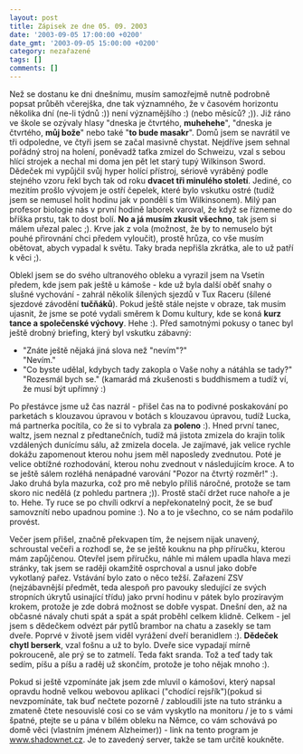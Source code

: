 ```yaml
---
layout: post
title: Zápisek ze dne 05. 09. 2003
date: '2003-09-05 17:00:00 +0200'
date_gmt: '2003-09-05 15:00:00 +0200'
category: nezařazené
tags: []
comments: []
---
```

<p>Než se dostanu ke dni dnešnímu, musím samozřejmě nutně podrobně popsat průběh včerejška, dne tak významného,  že v časovém horizontu několika dní (ne-li týdnů :)) není významějšího :) (nebo měsíců? ;)). Již ráno ve škole se ozývaly hlasy  "dneska je čtvrtého, <span style="font-weight:bold">muhehehe</span>", "dneska je čtvrtého, <span style="font-weight:bold">můj bože</span>"  nebo také "<span style="font-weight:bold">to bude masakr</span>". Domů jsem se navrátil  ve tři odpoledne, ve čtyři jsem se začal masivně chystat. Nejdříve jsem sehnal pořádný stroj na holení, poněvadž  taťka zmizel do Schweizu, vzal s sebou hlící strojek a nechal mi doma jen pět let starý tupý Wilkinson Sword.  Dědeček mi vypůjčil svůj hyper holící přístroj, sériově vyráběný podle stejného vzoru řekl bych tak od roku  <span style="font-weight:bold">dvacet tři minulého století</span>.  Jediné, co mezitím prošlo vývojem je ostří čepelek, které bylo vskutku ostré (tudíž jsem se nemusel  holit hodinu jak v pondělí s tím Wilkinsonem). Milý pan profesor biologie nás v první hodině laborek varoval,  že když se řízneme do bříška prstu, tak to dost bolí. <span style="font-weight:bold">No a já musím zkusit všechno</span>,  tak jsem si málem uřezal  palec ;). Krve jak z vola (možnost, že by to nemuselo být pouhé přirovnání chci předem vyloučit), prostě hrůza,  co vše musím obětovat, abych vypadal k světu. Taky brada nepřišla zkrátka, ale to už patří k věci ;).</p>
<p>Oblekl jsem se do svého ultranového obleku a vyrazil jsem na Vsetín předem, kde jsem pak ještě u kámoše -  kde už byla další oběť snahy o slušné vychování - zahrál několik šílených sjezdů v Tux Raceru (šílené sjezdové  závodění <span style="font-weight:bold">tučňáků</span>). Pokud ještě stále nejste v obraze, tak musím ujasnit, že jsme se poté vydali směrem  k Domu kultury, kde se koná <span style="font-weight:bold">kurz tance a společenské výchovy</span>. Hehe :). Před samotnými pokusy o tanec byl ještě  drobný briefing, který byl vskutku zábavný:</p>
<ul>
<li>"Znáte ještě nějaká jiná slova než "nevím"?"<br>  "Nevím."</li>
<li>"Co byste udělal, kdybych tady zakopla o Vaše nohy a nátáhla se tady?"<br>  "Rozesmál bych se." (kamarád má zkušenosti s buddhismem a tudíž ví, že musí být upřímný :)</li>
</ul>
<p>Po přestávce jsme už čas nazrál - přišel čas na to podivné poskakování po parketách s klouzavou úpravou  v botách s klouzavou úpravou, tudíž Lucka, má partnerka pocítila, co že si to vybrala za <span style="font-weight:bold">poleno</span> :). Hned  první tanec, waltz, jsem neznal z předtanečních, tudíž má jistota zmizela do krajin tolik vzdálených dunícímu  sálu, až zmizela docela. Je zajímavé, jak velice rychle dokážu zapomenout kterou nohu jsem měl naposledy zvednutou.  Poté je velice obtížné rozhodování, kterou nohu zvednout v následujícím kroce. A to se ještě sálem rozléhá  nenápadné varování "Pozor na čtvrtý rozměr!" :). Jako druhá byla mazurka, což pro mě nebylo příliš náročné,  protože se tam skoro nic nedělá (z pohledu partnera ;)). Prostě stačí držet ruce nahoře a je to. Hehe. Ty ruce se po chvíli odkrví  a nepřekonatelný pocit, že se buď samovznítí nebo upadnou pomine :). No a to je všechno, co se nám podařilo provést.  </p>
<p>Večer jsem přišel, značně překvapen tím, že nejsem nijak unavený, schroustal večeři a rozhodl se, že se  ještě kouknu na php příručku, kterou mám zapůjčenou. Otevřel jsem příručku, náhle mi málem upadla hlava  mezi stránky, tak jsem se raději okamžitě osprchoval a usnul jako dobře vykotlaný pařez. Vstávání bylo  zato o něco težší. Zařazení  ZSV (nejzábavnější předmět, teda alespoň pro pavouky sledující ze svých stropních úkrytů usinající třídu)  jako první hodinu v pátek bylo prozíravým krokem, protože je zde dobrá možnost se dobře vyspat. Dnešní den,  až na občasné návaly chuti spát a spát a spát proběhl celkem klidně. Celkem - jel jsem s dědečkem odvézt  pár pytlů brambor na chatu a zasekly se tam dveře. Poprvé v životě jsem viděl vyrážení dveří beranidlem :).  <span style="font-weight:bold">Dědeček chytl berserk</span>, vzal fošnu a už to bylo. Dveře sice vypadají mírně pokrouceně, ale prý se to zatmelí.  Teda fakt sranda. Tož a teď tady tak sedím, píšu a píšu a raděj už skončím, protože je toho nějak mnoho :).</p>
<p>Pokud si ještě vzpomínáte jak jsem zde mluvil o kámošovi, který napsal opravdu hodně velkou webovou aplikaci  ("chodící rejsřík")(pokud si nevzpomínáte, tak buď nečtete pozorně / zabloudili jste na tuto stránku a zmateně  čtete nesouvislé cosi co se vám vyskytlo na monitoru / je to s vámi špatné, ptejte se u pána v bílém obleku na Němce,  co vám schovává po domě věci (vlastním jménem Alzheimer)) - link na tento program je  <a href="http://www.shadownet.cz" target="_blank">www.shadownet.cz</a>. Je to zavedený server, takže se tam určitě  koukněte.</p>
